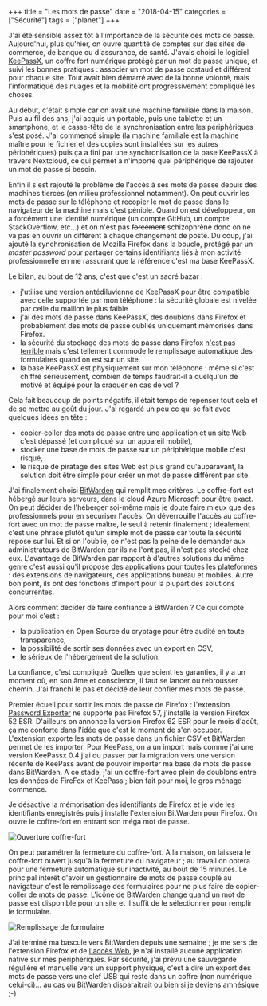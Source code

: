 +++
title = "Les mots de passe"
date = "2018-04-15"
categories = ["Sécurité"]
tags = ["planet"]
+++

J'ai été sensible assez tôt à l'importance de la sécurité des mots de passe. Aujourd'hui, plus qu'hier, on ouvre quantité de comptes sur des sites de commerce, de banque ou d'assurance, de santé. J'avais choisi le logiciel [KeePassX](https://www.keepassx.org), un coffre fort numérique protégé par un mot de passe unique, et suivi les bonnes pratiques : associer un mot de passe costaud et différent pour chaque site. Tout avait bien démarré avec de la bonne volonté, mais l'informatique des nuages et la mobilité ont progressivement compliqué les choses.

Au début, c'était simple car on avait une machine familiale dans la maison. Puis au fil des ans, j'ai acquis un portable, puis une tablette et un smartphone, et le casse-tête de la synchronisation entre les périphériques s'est posé. J'ai commencé simple (la machine familiale est la machine maître pour le fichier et des copies sont installées sur les autres périphériques) puis ça a fini par une synchronisation de la base KeePassX à travers Nextcloud, ce qui permet à n'importe quel périphérique de rajouter un mot de passe si besoin.

Enfin il s'est rajouté le problème de l'accès à ses mots de passe depuis des machines tierces (en milieu professionnel notamment). On peut ouvrir les mots de passe sur le téléphone et recopier le mot de passe dans le navigateur de la machine mais c'est pénible. Quand on est développeur, on a forcément une identité numérique (un compte GitHub, un compte StackOverflow, etc...) et on n'est pas ~~forcément~~ schizophrène donc on ne va pas en ouvrir un différent à chaque changement de poste. Du coup, j'ai ajouté la synchronisation de Mozilla Firefox dans la boucle, protégé par un *master password* pour partager certains identifiants liés à mon activité professionnelle en me rassurant que la référence c'est ma base KeePassX.

Le bilan, au bout de 12 ans, c'est que c'est un sacré bazar :

- j'utilise une version antédiluvienne de KeePassX pour être compatible avec celle supportée par mon téléphone : la sécurité globale est nivelée par celle du maillon le plus faible
- j'ai des mots de passe dans KeePassX, des doublons dans Firefox et probablement des mots de passe oubliés uniquement mémorisés dans Firefox.
- la sécurité du stockage des mots de passe dans Firefox [n'est pas terrible](https://www.bleepingcomputer.com/news/security/firefox-master-password-system-has-been-poorly-secured-for-the-past-9-years) mais c'est tellement commode le remplissage automatique des formulaires quand on est sur un site.
- la base KeePassX est physiquement sur mon téléphone : même si c'est chiffré sérieusement, combien de temps faudrait-il à quelqu'un de motivé et équipé pour la craquer en cas de vol ?

Cela fait beaucoup de points négatifs, il était temps de repenser tout cela et de se mettre au goût du jour. J'ai regardé un peu ce qui se fait avec quelques idées en tête :

- copier-coller des mots de passe entre une application et un site Web c'est dépassé (et compliqué sur un appareil mobile),
- stocker une base de mots de passe sur un périphérique mobile c'est risqué,
- le risque de piratage des sites Web est plus grand qu'auparavant, la solution doit être simple pour créer un mot de passe différent par site.

J'ai finalement choisi [BitWarden](https://bitwarden.com) qui remplit mes critères. Le coffre-fort est hébergé sur leurs serveurs, dans le cloud Azure Microsoft pour être exact. On peut décider de l'héberger soi-même mais je doute faire mieux que des professionnels pour en sécuriser l'accès. On déverrouille l'accès au coffre-fort avec un mot de passe maître, le seul à retenir finalement ; idéalement c'est une phrase plutôt qu'un simple mot de passe car toute la sécurité repose sur lui. Et si on l'oublie, ce n'est pas la peine de le demander aux administrateurs de BitWarden car ils ne l'ont pas, il n'est pas stocké chez eux. L'avantage de BitWarden par rapport à d'autres solutions du même genre c'est aussi qu'il propose des applications pour toutes les plateformes : des extensions de navigateurs, des applications bureau et mobiles. Autre bon point, ils ont des fonctions d'import pour la plupart des solutions concurrentes.

Alors comment décider de faire confiance à BitWarden ? Ce qui compte pour moi c'est :

- la publication en Open Source du cryptage pour être audité en toute transparence,
- la possibilité de sortir ses données avec un export en CSV,
- le sérieux de l'hébergement de la solution.

La confiance, c'est compliqué. Quelles que soient les garanties, il y a un moment où, en son âme et conscience, il faut se  lancer ou rebrousser chemin. J'ai franchi le pas et décidé de leur confier mes mots de passe.

Premier écueil pour sortir les mots de passe de Firefox : l'extension [Password Exporter](https://addons.mozilla.org/en-US/firefox/addon/password-exporter) ne supporte pas Firefox 57, j'installe la version Firefox 52 ESR. D'ailleurs on annonce la version Firefox 62 ESR pour le mois d'août, ça me conforte dans l'idée que c'est le moment de s'en occuper. L'extension exporte les mots de passe dans un fichier CSV et BitWarden permet de les importer. Pour KeePass, on a un import mais comme j'ai une version KeePassx 0.4 j'ai du passer par la migration vers une version récente de KeePass avant de pouvoir importer ma base de mots de passe dans BitWarden. A ce stade, j'ai un coffre-fort avec plein de doublons entre les données de FireFox et KeePass ; bien fait pour moi, le gros ménage commence.

Je désactive la mémorisation des identifiants de Firefox et je vide les identifiants enregistrés puis j'installe l'extension BitWarden pour Firefox. On ouvre le coffre-fort en entrant son méga mot de passe.

![Ouverture coffre-fort](/images/2018/bitwarden-ouverture.png)

On peut paramétrer la fermeture du coffre-fort. A la maison, on laissera le coffre-fort ouvert jusqu'à la fermeture du navigateur ; au travail on optera pour une fermeture automatique sur inactivité, au bout de 15 minutes. Le principal intérêt d'avoir un gestionnaire de mots de passe couplé au navigateur c'est le remplissage des formulaires pour ne plus faire de copier-coller de mots de passe. L'icône de BitWarden change quand un mot de passe est disponible pour un site et il suffit de le sélectionner pour remplir le formulaire.

![Remplissage de formulaire](/images/2018/bitwarden-remplissage.png)

J'ai terminé ma bascule vers BitWarden depuis une semaine ; je me sers de l'extension Firefox et de [l'accès Web](https://vault.bitwarden.com), je n'ai installé aucune application native sur mes périphériques. Par sécurité, j'ai prévu une sauvegarde régulière et manuelle vers un support physique, c'est à dire un export des mots de passe vers une clef USB qui reste dans un coffre (non numérique celui-ci)... au cas où BitWarden disparaitrait ou bien si je deviens amnésique ;-)